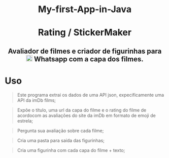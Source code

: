 <h1 align="center"> My-first-App-in-Java </h1>
<h1 align="center"> Rating / StickerMaker </h1>

<h2 align="center">Avaliador de filmes e criador de figurinhas para  <img src="https://cdn-icons-png.flaticon.com/512/174/174879.png" width="20px"> Whatsapp com a capa dos filmes.</h2>

# Uso
> Este programa extrai os dados de uma API json, expecificamente uma API da imDb films;

> Expõe o título, uma url da capa do filme e o rating do filme de acordocom as avaliações do site da imDb em formato de emoji de estrela;

> Pergunta sua avaliação sobre cada filme;

> Cria uma pasta para saída das figurinhas;

> Cria uma figurinha com cada capa do filme + texto;




